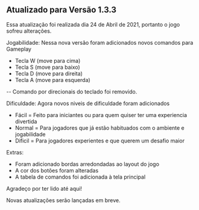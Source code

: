 ## Atualizado para Versão 1.3.3

Essa atualização foi realizada dia 24 de Abril de 2021, portanto o jogo sofreu alterações.

Jogabilidade: Nessa nova versão foram adicionados novos comandos para Gameplay
- Tecla W (move para cima)
- Tecla S (move para baixo)
- Tecla D (move para direita)
- Tecla A (move para esquerda)

-- Comando por direcionais do teclado foi removido.

Dificuldade: Agora novos niveis de dificuldade foram adicionados
- Fácil = Feito para iniciantes ou para quem quiser ter uma experiencia divertida
- Normal = Para jogadores que já estão habituados com o ambiente e jogabilidade
- Dificil = Para jogadores experientes e que querem um desafio maior


Extras: 
- Foram adicionado bordas arredondadas ao layout do jogo 
- A cor dos botões foram alteradas
- A tabela de comandos foi adicionada à tela principal



Agradeço por ter lido até aqui!

Novas atualizações serão lançadas em breve.